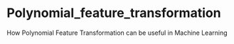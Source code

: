 # Polynomial_feature_transformation
How Polynomial Feature Transformation can be useful in  Machine Learning
